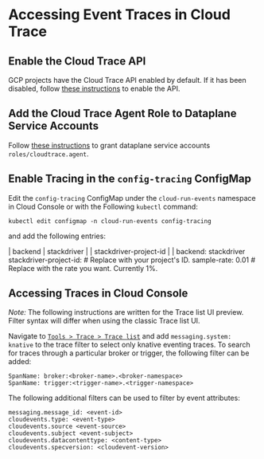# Accessing Event Traces in Cloud Trace

## Enable the Cloud Trace API

GCP projects have the Cloud Trace API enabled by default. If it has been disabled, follow [these
instructions](https://cloud.google.com/trace/docs/setup#gcp-config) to enable the API.

## Add the Cloud Trace Agent Role to Dataplane Service Accounts

Follow [these instructions](../install/dataplane-service-account.md#create-a-google-cloud-service-account-to-interact-with-pubsub) to grant dataplane service accounts `roles/cloudtrace.agent`.

## Enable Tracing in the `config-tracing` ConfigMap

Edit the `config-tracing` ConfigMap under the `cloud-run-events` namespace in Cloud Console or with the Following `kubectl` command:

```shell
kubectl edit configmap -n cloud-run-events config-tracing
```

and add the following entries:

| backend | stackdriver |
| stackdriver-project-id | <project-id> |
    backend: stackdriver
    stackdriver-project-id: <project-id> # Replace with your project's ID.
    sample-rate: 0.01 # Replace with the rate you want. Currently 1%.

## Accessing Traces in Cloud Console

_Note:_ The following instructions are written for the Trace list UI preview. Filter syntax will differ when using the classic Trace list UI.

Navigate to [`Tools > Trace > Trace list`](https://console.cloud.google.com/traces/list) and add `messaging.system: knative` to the trace filter to select only knative eventing traces. To search for traces through a particular broker or trigger, the following filter can be added:

```
SpanName: broker:<broker-name>.<broker-namespace>
SpanName: trigger:<trigger-name>.<trigger-namespace>
```

The following additional filters can be used to filter by event attributes:

```
messaging.message_id: <event-id>
cloudevents.type: <event-type>
cloudevents.source <event-source>
cloudevents.subject <event-subject>
cloudevents.datacontenttype: <content-type>
cloudevents.specversion: <cloudevent-version>
```
